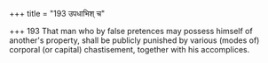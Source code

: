 +++
title = "193 उपधाभिश् च"

+++
193	That man who by false pretences may possess himself of another's property, shall be publicly punished by various (modes of) corporal (or capital) chastisement, together with his accomplices.